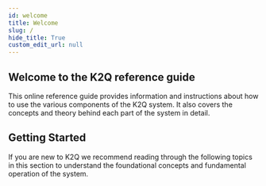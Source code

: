 ```yaml
---
id: welcome
title: Welcome
slug: /
hide_title: True
custom_edit_url: null
---
```


## Welcome to the K2Q reference guide

This online reference guide provides information and instructions about how to use the various components of the K2Q system. It also covers the concepts and theory behind each part of the system in detail.

## Getting Started

If you are new to K2Q we recommend reading through the following topics in this section to understand the foundational concepts and fundamental operation of the system.
